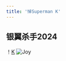 ```yaml
---
title: '悼Superman K'
---
```


## 银翼杀手2024
！[K](https://tse4-mm.cn.bing.net/th/id/OIP-C.1lyepPxuuVZtbhLsjG9k4gHaMe?w=187&h=378&c=7&r=0&o=5&dpr=1.5&pid=1.7)
![Joy](/images/gohugo-default-sample-hero-image.jpg)